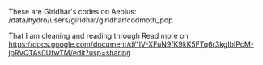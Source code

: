 These are Giridhar's codes on Aeolus:
/data/hydro/users/giridhar/giridhar/codmoth_pop

That I am cleaning and reading through
Read more on
https://docs.google.com/document/d/1lV-XFuN9fK9kK5FTq6r3kgIbIPcM-joRVQTAs0UfwTM/edit?usp=sharing